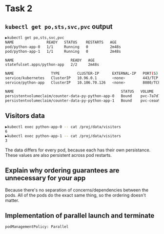# Task 2
## `kubectl get po,sts,svc,pvc` output
```bash
▶kubectl get po,sts,svc,pvc
NAME               READY   STATUS    RESTARTS   AGE
pod/python-app-0   1/1     Running   0          2m48s
pod/python-app-1   1/1     Running   0          2m48s

NAME                          READY   AGE
statefulset.apps/python-app   2/2     2m48s

NAME                 TYPE        CLUSTER-IP      EXTERNAL-IP   PORT(S)    AGE
service/kubernetes   ClusterIP   10.96.0.1       <none>        443/TCP    27d
service/python-app   ClusterIP   10.106.70.126   <none>        8080/TCP   2m48s

NAME                                                 STATUS   VOLUME                                     CAPACITY   ACCESS MODES   STORAGECLASS   AGE
persistentvolumeclaim/counter-data-py-python-app-0   Bound    pvc-7a7d78a5-7826-43be-bc71-0947fd159882   10Mi       RWO            standard       2m48s
persistentvolumeclaim/counter-data-py-python-app-1   Bound    pvc-ceaa9a5b-ab17-4403-aa2c-d358d8425cf0   10Mi       RWO            standard       2m48s
```

## Visitors data
```bash
▶kubectl exec python-app-0 -- cat /proj/data/visitors
6
▶kubectl exec python-app-1 -- cat /proj/data/visitors
3
```

The data differs for every pod, because each has their own persistance. These values are also persistent across pod restarts.

## Explain why ordering guarantees are unnecessary for your app
Because there's no separation of concerns/dependencies between the pods. All of the pods do the exact same thing, so the ordering doesn't matter.

## Implementation of parallel launch and terminate
`podManagementPolicy: Parallel`